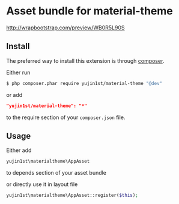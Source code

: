 # Asset bundle for  material-theme  
http://wrapbootstrap.com/preview/WB0R5L90S

## Install

The preferred way to install this extension is through [composer](http://getcomposer.org/download/).

Either run

```bash
$ php composer.phar require yujin1st/material-theme "@dev"
```

or add

```json
"yujin1st/material-theme": "*"
```

to the require section of your `composer.json` file.

## Usage

Either add 
```php
yujin1st\materialtheme\AppAsset
```
to depends section of your asset bundle 

or directly use it in layout file

```php
yujin1st\materialtheme\AppAsset::register($this);
```

